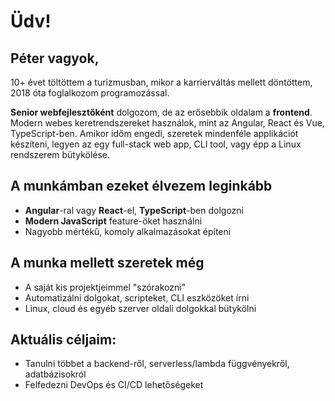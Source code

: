 # Üdv!
## Péter vagyok,

10+ évet töltöttem a turizmusban, mikor a karrierváltás mellett döntöttem, 2018 óta foglalkozom programozással.

**Senior webfejlesztőként** dolgozom, de az erősebbik oldalam a **frontend**. Modern webes keretrendszereket használok, mint az Angular, React és Vue, TypeScript-ben. Amikor időm engedi, szeretek mindenféle applikációt készíteni, legyen az egy full-stack web app, CLI tool, vagy épp a Linux rendszerem bütykölése.

## A munkámban ezeket élvezem leginkább
- **Angular**-ral vagy **React**-el, **TypeScript**-ben dolgozni
- **Modern JavaScript** feature-öket használni
- Nagyobb mértékű, komoly alkalmazásokat építeni

## A munka mellett szeretek még
- A saját kis projektjeimmel "szórakozni"
- Automatizálni dolgokat, scripteket, CLI eszközöket írni
- Linux, cloud és egyéb szerver oldali dolgokkal bütykölni

## Aktuális céljaim:
- Tanulni többet a backend-ről, serverless/lambda függvényekről, adatbázisokról
- Felfedezni DevOps és CI/CD lehetőségeket

